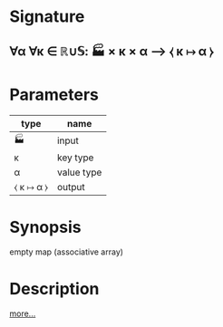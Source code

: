 # Signature
## ∀α ∀κ ∈ ℝ∪𝕊: 🏭 × κ × α ⟶ ⧼ κ ↦ α ⧽

# Parameters

| type | name |
|------|------|
|🏭|input|
|κ|key type|
|α|value type|
|⧼ κ ↦ α ⧽|output|

# Synopsis
empty map (associative array)

# Description

[more...](https://en.wikipedia.org/wiki/Associative_array)